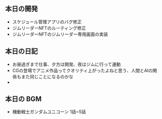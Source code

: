 ## 本日の開発
- スケジュール管理アプリのバグ修正
- ジムリーダーNFTのルーティング修正
- ジムリーダーNFTのジムリーダー専用画面の実装

## 本日の日記

- お昼過ぎまで仕事、夕方は開発、夜はジムに行って運動  
- CGの登場でアニメ作品ってクオリティ上がったよねと思う、人間とAIの関係もまた同じことになるのかな  
- 


## 本日の BGM
- 機動戦士ガンダムユニコーン 1話~5話